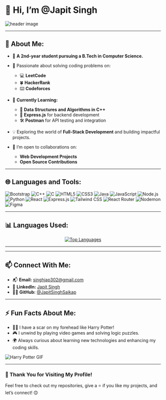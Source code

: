 # 👋 Hi, I’m @Japit Singh 

![header image](https://github.com/user-attachments/assets/59838ae2-8801-43cd-aac2-10444b5e3107)  

---

## 👀 About Me:  
- 🌟 **A 2nd-year student pursuing a B.Tech in Computer Science.**  
- 🚀 Passionate about solving coding problems on:  
  - 💻 **LeetCode**  
  - 🍀 **HackerRank**  
  - ⌨️ **Codeforces**  

- 🌱 **Currently Learning:**  
  - 🧩 **Data Structures and Algorithms in C++**  
  - 🤖 **Express.js** for backend development  
  - 🛠️ **Postman** for API testing and integration  

- 💡 Exploring the world of **Full-Stack Development** and building impactful projects.  
- 💞️ I’m open to collaborations on:  
  - **Web Development Projects**  
  - **Open Source Contributions**  

---

## 🌐 Languages and Tools:  

<p align="left">  
   <img src="https://img.shields.io/badge/Bootstrap-563D7C?style=flat&logo=bootstrap&logoColor=white" alt="Bootstrap"/>  
   <img src="https://img.shields.io/badge/C++-00599C?style=flat&logo=cplusplus&logoColor=white" alt="C++"/>
   <img src="https://img.shields.io/badge/C-A8B9CC?style=flat&logo=c&logoColor=white" alt="C"/>  
   <img src="https://img.shields.io/badge/HTML5-E34F26?style=flat&logo=html5&logoColor=white" alt="HTML5"/>   
   <img src="https://img.shields.io/badge/CSS3-1572B6?style=flat&logo=css3&logoColor=white" alt="CSS3"/> 
   <img src="https://img.shields.io/badge/Java-ED8B00?style=flat&logo=openjdk&logoColor=white" alt="Java"/> 
   <img src="https://img.shields.io/badge/JavaScript-323330?style=flat&logo=javascript&logoColor=F7DF1E" alt="JavaScript"/>   
   <img src="https://img.shields.io/badge/Node.js-339933?style=flat&logo=node.js&logoColor=white" alt="Node.js"/> 
   <img src="https://img.shields.io/badge/Python-3670A0?style=flat&logo=python&logoColor=ffdd54" alt="Python"/> 
   <img src="https://img.shields.io/badge/React-61DAFB?style=flat&logo=react&logoColor=black" alt="React"/>  
   <img src="https://img.shields.io/badge/Express.js-000000?style=flat&logo=express&logoColor=white" alt="Express.js"/>  
   <img src="https://img.shields.io/badge/Tailwind_CSS-38B2AC?style=flat&logo=tailwind-css&logoColor=white" alt="Tailwind CSS"/>  
   <img src="https://img.shields.io/badge/React_Router-CA4245?style=flat&logo=react-router&logoColor=white" alt="React Router"/>  
   <img src="https://img.shields.io/badge/Nodemon-76D04B?style=flat&logo=nodemon&logoColor=white" alt="Nodemon"/>  
   <img src="https://img.shields.io/badge/Figma-F24E1E?style=flat&logo=figma&logoColor=white" alt="Figma"/>  
</p>


---

## 📊 Languages Used:  

<p align="center">
  <a href="https://github.com/anuraghazra/github-readme-stats">
    <img src="https://github-readme-stats.vercel.app/api/top-langs/?username=JapitSinghSaikap&layout=compact&theme=radical&langs_count=6" alt="Top Languages" />
  </a>
</p>

---


---

## 📫 Connect With Me:  
- 📬 **Email:** singhjap302@gmail.com  
- 💼 **LinkedIn:** [Japit Singh](https://www.linkedin.com/in/japit-singh-118b6a27b/)  
- 🧑‍💻 **GitHub:** [@JapitSinghSaikap](https://github.com/JapitSinghSaikap)  

---

## ⚡ Fun Facts About Me:  
- 🧙‍♂️ I have a scar on my forehead like Harry Potter!  
- 🎮 I unwind by playing video games and solving logic puzzles.  
- 🌍 Always curious about learning new technologies and enhancing my coding skills.  

![Harry Potter GIF](https://github.com/user-attachments/assets/2501f392-10af-4aeb-8a64-bebe56b72a23)  

---

### 🌟 Thank You for Visiting My Profile!  
Feel free to check out my repositories, give a ⭐️ if you like my projects, and let’s connect! 😊  
